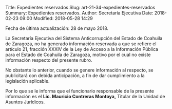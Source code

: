 Title: Expedientes reservados
Slug: art-21-34-expedientes-reservados
Summary: Expedientes reservados.
Author: Secretaría Ejecutiva
Date: 2018-02-23 09:00
Modified: 2018-05-28 14:29


Fecha de última actualización: 28 de mayo 2018.

La Secretaría Ejecutiva del Sistema Anticorrupción del Estado de
Coahuila de Zaragoza, no ha generado información reservada a que se
refiere el artículo 21, fracción XXXIV de la Ley de Acceso a la
Información Pública para el Estado de Coahuila de Zaragoza, motivo por
el cual no existe información respecto del presente rubro.

No obstante lo anterior, cuando se genere información al respecto, se
publicitará con debida anticipación, a fin de dar cumplimiento a la
legislación aplicable.

Por lo que se le informa que el funcionario responsable de la presente
información es el **Lic. Mauricio Contreras Montoya,** Titular de la
Unidad de Asuntos Jurídicos.
